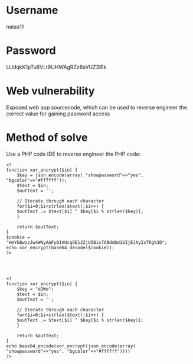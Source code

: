 # Username
natas11
# Password
UJdqkK1pTu6VLt9UHWAgRZz6sVUZ3lEk
# Web vulnerability
Exposed web app sourcecode, which can be used to reverse engineer the correct value for gaining password access
# Method of solve
Use a PHP code IDE to reverse engineer the PHP code:
```
<?
function xor_encrypt($in) {
    $key = json_encode(array( "showpassword"=>"yes", "bgcolor"=>"#ffffff"));
    $text = $in;
    $outText = '';

    // Iterate through each character
    for($i=0;$i<strlen($text);$i++) {
    $outText .= $text[$i] ^ $key[$i % strlen($key)];
    }

    return $outText;
}
$cookie = "HmYkBwozJw4WNyAAFyB1VUcqOE1JZjUIBis7ABdmbU1GIjEJAyIxTRg%3D";
echo xor_encrypt(base64_decode($cookie));
?>




<?
function xor_encrypt($in) {
    $key = "eDWo";
    $text = $in;
    $outText = '';

    // Iterate through each character
    for($i=0;$i<strlen($text);$i++) {
    $outText .= $text[$i] ^ $key[$i % strlen($key)];
    }

    return $outText;
}
echo base64_encode(xor_encrypt(json_encode(array( "showpassword"=>"yes", "bgcolor"=>"#ffffff"))))
?>
```
